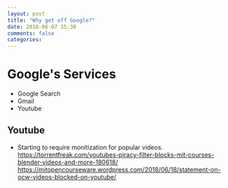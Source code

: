 ```yaml
---
layout: post
title: "Why get off Google?"
date: 2018-06-07 15:30
comments: false
categories:
---
```



# Google's Services

 - Google Search
 - Gmail
 - Youtube


## Youtube


 - Starting to require monitization for popular videos.
https://torrentfreak.com/youtubes-piracy-filter-blocks-mit-courses-blender-videos-and-more-180618/
https://mitopencourseware.wordpress.com/2018/06/18/statement-on-ocw-videos-blocked-on-youtube/
